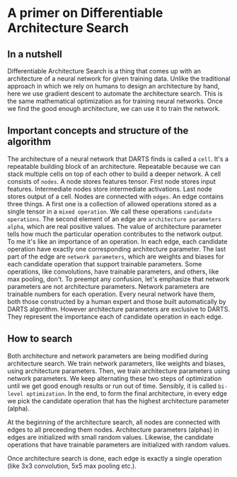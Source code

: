 # A primer on Differentiable Architecture Search

## In a nutshell

Differentiable Architecture Search is a thing that comes up with an architecture of a neural network for given training data. Unlike the traditional approach in which we rely on humans to design an architecture by hand, here we use gradient descent to automate the architecture search. This is the same mathematical optimization as for training neural networks. Once we find the good enough architecture, we can use it to train the network.

## Important concepts and structure of the algorithm

The architecture of a neural network that DARTS finds is called a `cell`. It's a repeatable building block of an architecture. Repeatable because we can stack multiple cells on top of each other to build a deeper network. A cell consists of `nodes`. A node stores features tensor. First node stores input features. Intermediate nodes store intermediate activations. Last node stores output of a cell. Nodes are connected with `edges`. An edge contains three things. A first one is a collection of allowed operations stored as a single tensor in a `mixed operation`. We call these operations `candidate operations`. The second element of an edge are `architecture parameters` `alpha`, which are real positive values. The value of architecture parameter tells how much the particular operation contributes to the network output. To me it's like an importance of an operation. In each edge, each candidate operation have exactly one corresponding architecture parameter. The last part of the edge are `network parameters`, which are weights and biases for each candidate operation that support trainable parameters. Some operations, like convolutions, have trainable parameters, and others, like max pooling, don't. To preempt any confusion, let's emphasize that network parameters are not architecture parameters. Network parameters are trainable numbers for each operation. Every neural network have them, both those constructed by a human expert and those built automatically by DARTS algorithm. However architecture parameters are exclusive to DARTS. They represent the importance each of candidate operation in each edge.

## How to search

Both architecture and network parameters are being modified during architecture search. We train network parameters, like weights and biases, using architecture parameters. Then, we train architecture parameters using network parameters. We keep alternating these two steps of optimization until we get good enough results or run out of time. Sensibly, it is called `bi-level optimization`. In the end, to form the final architecture, in every edge we pick the candidate operation that has the highest architecture parameter (alpha).

At the beginning of the architecture search, all nodes are connected with edges to all preceeding them nodes. Architecture parameters (alphas) in edges are initialized with small random values. Likewise, the candidate operations that have trainable parameters are initialized with random values.

Once architecture search is done, each edge is exactly a single operation (like 3x3 convolution, 5x5 max pooling etc.).
